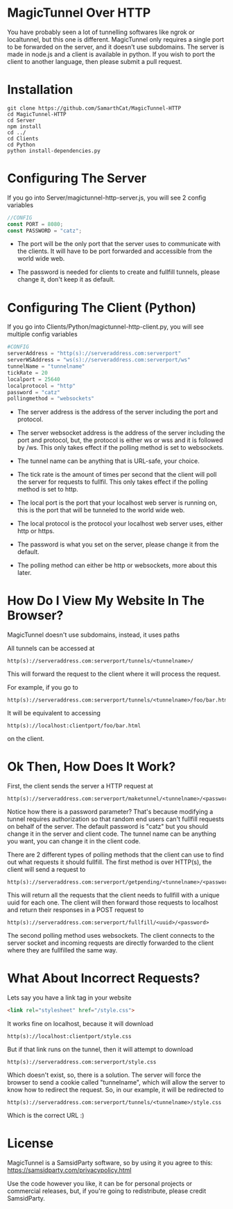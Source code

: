 # MagicTunnel Over HTTP
You have probably seen a lot of tunnelling softwares like ngrok or localtunnel, but this one is different. MagicTunnel only requires a single port to be forwarded on the server, and it doesn't use subdomains. The server is made in node.js and a client is available in python. If you wish to port the client to another language, then please submit a pull request.

# Installation
```
git clone https://github.com/SamarthCat/MagicTunnel-HTTP
cd MagicTunnel-HTTP
cd Server
npm install
cd ../
cd Clients
cd Python
python install-dependencies.py
```

# Configuring The Server
If you go into Server/magictunnel-http-server.js, you will see 2 config variables
```javascript
//CONFIG
const PORT = 8080;
const PASSWORD = "catz";
```
- The port will be the only port that the server uses to communicate with the clients. It will have to be port forwarded and accessible from the world wide web.

- The password is needed for clients to create and fullfill tunnels, please change it, don't keep it as default.

# Configuring The Client (Python)
If you go into Clients/Python/magictunnel-http-client.py, you will see multiple config variables
```python
#CONFIG
serverAddress = "http(s)://serveraddress.com:serverport"
serverWSAddress = "ws(s)://serveraddress.com:serverport/ws"
tunnelName = "tunnelname"
tickRate = 20
localport = 25640
localprotocol = "http"
password = "catz"
pollingmethod = "websockets"
```
- The server address is the address of the server including the port and protocol.

- The server websocket address is the address of the server including the port and protocol, but, the protocol is either ws or wss and it is followed by /ws. This only takes effect if the polling method is set to websockets.

- The tunnel name can be anything that is URL-safe, your choice.

- The tick rate is the amount of times per second that the client will poll the server for requests to fullfil.  This only takes effect if the polling method is set to http.

- The local port is the port that your localhost web server is running on, this is the port that will be tunneled to the world wide web.

- The local protocol is the protocol your localhost web server uses, either http or https.

- The password is what you set on the server, please change it from the default.

- The polling method can either be http or websockets, more about this later.

# How Do I View My Website In The Browser?
MagicTunnel doesn't use subdomains, instead, it uses paths

All tunnels can be accessed at
```
http(s)://serveraddress.com:serverport/tunnels/<tunnelname>/
```
This will forward the request to the client where it will process the request.

For example, if you go to
```
http(s)://serveraddress.com:serverport/tunnels/<tunnelname>/foo/bar.html
```
It will be equivalent to accessing
```
http(s)://localhost:clientport/foo/bar.html
```
on the client.

# Ok Then, How Does It Work?
First, the client sends the server a HTTP request at
```
http(s)://serveraddress.com:serverport/maketunnel/<tunnelname>/<password>
```
Notice how there is a password parameter? That's because modifying a tunnel requires authorization so that random end users can't fullfill requests on behalf of the server. The default password is "catz" but you should change it in the server and client code. The tunnel name can be anything you want, you can change it in the client code.

There are 2 different types of polling methods that the client can use to find out what requests it should fullfill. The first method is over HTTP(s), the client will send a request to
```
http(s)://serveraddress.com:serverport/getpending/<tunnelname>/<password>
```
This will return all the requests that the client needs to fullfill with a unique uuid for each one. The client will then forward those requests to localhost and return their responses in a POST request to
```
http(s)://serveraddress.com:serverport/fullfill/<uuid>/<password>
```
The second polling method uses websockets. The client connects to the server socket and incoming requests are directly forwarded to the client where they are fullfilled the same way.

# What About Incorrect Requests?
Lets say you have a link tag in your website
```html
<link rel="stylesheet" href="/style.css">
```
It works fine on localhost, because it will download
```
http(s)://localhost:clientport/style.css
```
But if that link runs on the tunnel, then it will attempt to download
```
http(s)://serveraddress.com:serverport/style.css
```
Which doesn't exist, so, there is a solution. The server will force the browser to send a cookie called "tunnelname", which will allow the server to know how to redirect the request. So, in our example, it will be redirected to
```
http(s)://serveraddress.com:serverport/tunnels/<tunnelname>/style.css
```
Which is the correct URL :)

# License
MagicTunnel is a SamsidParty software, so by using it you agree to this:
https://samsidparty.com/privacypolicy.html

Use the code however you like, it can be for personal projects or commercial releases, but, if you're going to redistribute, please credit SamsidParty.